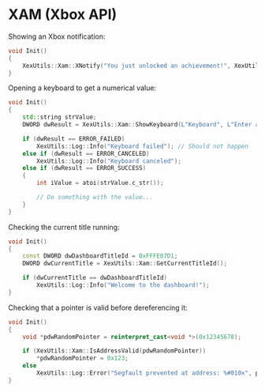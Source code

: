 # XAM (Xbox API)

Showing an Xbox notification:
```C++
void Init()
{
    XexUtils::Xam::XNotify("You just unlocked an achievement!", XexUtils::XNOTIFYQUEUEUI_TYPE::XNOTIFYUI_TYPE_ACHIEVEMENT);
}
```

Opening a keyboard to get a numerical value:
```C++
void Init()
{
    std::string strValue;
    DWORD dwResult = XexUtils::Xam::ShowKeyboard(L"Keyboard", L"Enter a value", L"123", strValue, 3, VKBD_LATIN_NUMERIC);

    if (dwResult == ERROR_FAILED)
        XexUtils::Log::Info("Keyboard failed"); // Should not happen
    else if (dwResult == ERROR_CANCELED)
        XexUtils::Log::Info("Keyboard canceled");
    else if (dwResult == ERROR_SUCCESS)
    {
        int iValue = atoi(strValue.c_str());

        // Do something with the value...
    }
}
```

Checking the current title running:
```C++
void Init()
{
    const DWORD dwDashboardTitleId = 0xFFFE07D1;
    DWORD dwCurrentTitle = XexUtils::Xam::GetCurrentTitleId();

    if (dwCurrentTitle == dwDashboardTitleId)
        XexUtils::Log::Info("Welcome to the dashboard!");
}
```

Checking that a pointer is valid before dereferencing it:
```C++
void Init()
{
    void *pdwRandomPointer = reinterpret_cast<void *>(0x12345678);

    if (XexUtils::Xam::IsAddressValid(pdwRandomPointer))
        *pdwRandomPointer = 0x123;
    else
        XexUtils::Log::Error("Segfault prevented at address: %#010x", pdwRandomPointer);
}
```
